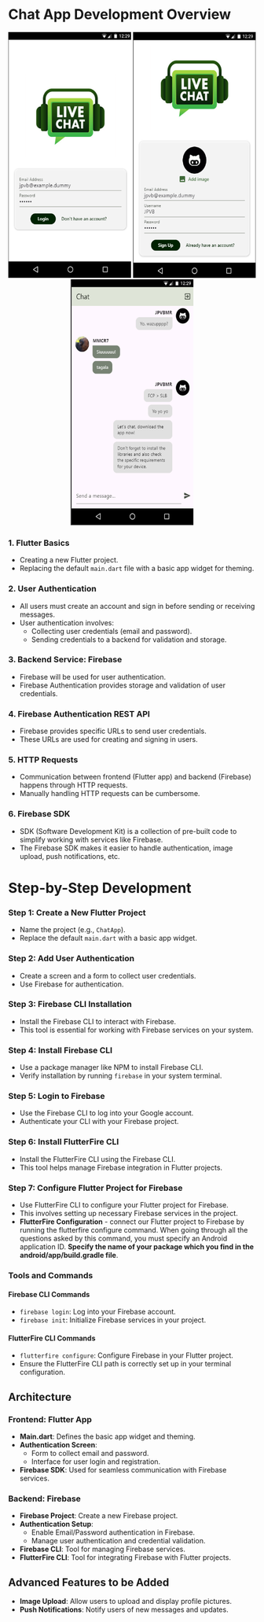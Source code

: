 # Chat App Development Overview

<p align="center">
  <img src="./assets/screenshots/chat_login.png" alt="Image 3" width="250" height="500"/>
  <img src="./assets/screenshots/chat_register.png" alt="Image 1" width="250" height="500"/>
  <img src="./assets/screenshots/chat_group_screen.png" alt="Image 4" width="250" height="500"/>
</p>

### 1. Flutter Basics
- Creating a new Flutter project.
- Replacing the default `main.dart` file with a basic app widget for theming.

### 2. User Authentication
- All users must create an account and sign in before sending or receiving messages.
- User authentication involves:
  - Collecting user credentials (email and password).
  - Sending credentials to a backend for validation and storage.

### 3. Backend Service: Firebase
- Firebase will be used for user authentication.
- Firebase Authentication provides storage and validation of user credentials.

### 4. Firebase Authentication REST API
- Firebase provides specific URLs to send user credentials.
- These URLs are used for creating and signing in users.

### 5. HTTP Requests
- Communication between frontend (Flutter app) and backend (Firebase) happens through HTTP requests.
- Manually handling HTTP requests can be cumbersome.

### 6. Firebase SDK
- SDK (Software Development Kit) is a collection of pre-built code to simplify working with services like Firebase.
- The Firebase SDK makes it easier to handle authentication, image upload, push notifications, etc.

# Step-by-Step Development

### Step 1: Create a New Flutter Project
- Name the project (e.g., `ChatApp`).
- Replace the default `main.dart` with a basic app widget.

### Step 2: Add User Authentication
- Create a screen and a form to collect user credentials.
- Use Firebase for authentication.

### Step 3: Firebase CLI Installation
- Install the Firebase CLI to interact with Firebase.
- This tool is essential for working with Firebase services on your system.

### Step 4: Install Firebase CLI
- Use a package manager like NPM to install Firebase CLI.
- Verify installation by running `firebase` in your system terminal.

### Step 5: Login to Firebase
- Use the Firebase CLI to log into your Google account.
- Authenticate your CLI with your Firebase project.

### Step 6: Install FlutterFire CLI
- Install the FlutterFire CLI using the Firebase CLI.
- This tool helps manage Firebase integration in Flutter projects.

### Step 7: Configure Flutter Project for Firebase
- Use FlutterFire CLI to configure your Flutter project for Firebase.
- This involves setting up necessary Firebase services in the project.
- **FlutterFire Configuration** - connect our Flutter project to Firebase by running the flutterfire configure command. When going through all the questions asked by this command, you must specify an Android application ID. **Specify the name of your package which you find in the android/app/build.gradle file**.


### Tools and Commands

#### Firebase CLI Commands
- `firebase login`: Log into your Firebase account.
- `firebase init`: Initialize Firebase services in your project.

#### FlutterFire CLI Commands
- `flutterfire configure`: Configure Firebase in your Flutter project.
- Ensure the FlutterFire CLI path is correctly set up in your terminal configuration.

## Architecture

### Frontend: Flutter App
- **Main.dart**: Defines the basic app widget and theming.
- **Authentication Screen**: 
  - Form to collect email and password.
  - Interface for user login and registration.
- **Firebase SDK**: Used for seamless communication with Firebase services.

### Backend: Firebase
- **Firebase Project**: Create a new Firebase project.
- **Authentication Setup**:
  - Enable Email/Password authentication in Firebase.
  - Manage user authentication and credential validation.
- **Firebase CLI**: Tool for managing Firebase services.
- **FlutterFire CLI**: Tool for integrating Firebase with Flutter projects.

## Advanced Features to be Added
- **Image Upload**: Allow users to upload and display profile pictures.
- **Push Notifications**: Notify users of new messages and updates.
